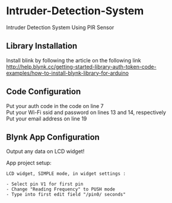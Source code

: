 # Intruder-Detection-System
Intruder Detection System Using PIR Sensor


## Library Installation
Install blink by following the article on the following link  
http://help.blynk.cc/getting-started-library-auth-token-code-examples/how-to-install-blynk-library-for-arduino

## Code Configuration
Put your auth code in the code on line 7  
Put your Wi-Fi ssid and password on lines 13 and 14, respectively  
Put your email address on line 19  

## Blynk App Configuration

Output any data on LCD widget!  
  
  App project setup:  
  
    LCD widget, SIMPLE mode, in widget settings :  
  
    - Select pin V1 for first pin  
    - Change "Reading Frequency" to PUSH mode  
    - Type into first edit field "/pin0/ seconds"  
